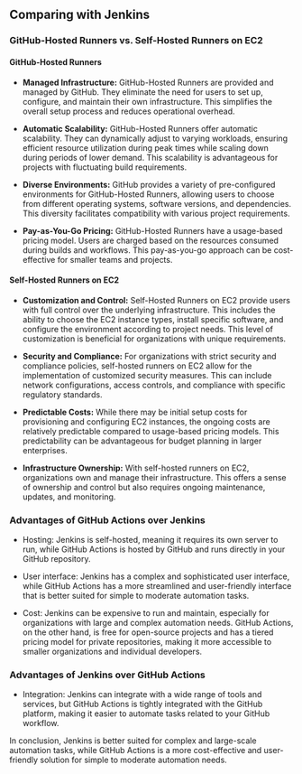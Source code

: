 ## Comparing with Jenkins 

### GitHub-Hosted Runners vs. Self-Hosted Runners on EC2

#### GitHub-Hosted Runners

- **Managed Infrastructure:** GitHub-Hosted Runners are provided and managed by GitHub. They eliminate the need for users to set up, configure, and maintain their own infrastructure. This simplifies the overall setup process and reduces operational overhead.

- **Automatic Scalability:** GitHub-Hosted Runners offer automatic scalability. They can dynamically adjust to varying workloads, ensuring efficient resource utilization during peak times while scaling down during periods of lower demand. This scalability is advantageous for projects with fluctuating build requirements.

- **Diverse Environments:** GitHub provides a variety of pre-configured environments for GitHub-Hosted Runners, allowing users to choose from different operating systems, software versions, and dependencies. This diversity facilitates compatibility with various project requirements.

- **Pay-as-You-Go Pricing:** GitHub-Hosted Runners have a usage-based pricing model. Users are charged based on the resources consumed during builds and workflows. This pay-as-you-go approach can be cost-effective for smaller teams and projects.

#### Self-Hosted Runners on EC2

- **Customization and Control:** Self-Hosted Runners on EC2 provide users with full control over the underlying infrastructure. This includes the ability to choose the EC2 instance types, install specific software, and configure the environment according to project needs. This level of customization is beneficial for organizations with unique requirements.

- **Security and Compliance:** For organizations with strict security and compliance policies, self-hosted runners on EC2 allow for the implementation of customized security measures. This can include network configurations, access controls, and compliance with specific regulatory standards.

- **Predictable Costs:** While there may be initial setup costs for provisioning and configuring EC2 instances, the ongoing costs are relatively predictable compared to usage-based pricing models. This predictability can be advantageous for budget planning in larger enterprises.

- **Infrastructure Ownership:** With self-hosted runners on EC2, organizations own and manage their infrastructure. This offers a sense of ownership and control but also requires ongoing maintenance, updates, and monitoring.

### Advantages of GitHub Actions over Jenkins

- Hosting: Jenkins is self-hosted, meaning it requires its own server to run, while GitHub Actions is hosted by GitHub and runs directly in your GitHub repository.

- User interface: Jenkins has a complex and sophisticated user interface, while GitHub Actions has a more streamlined and user-friendly interface that is better suited for simple to moderate automation tasks.

- Cost: Jenkins can be expensive to run and maintain, especially for organizations with large and complex automation needs. GitHub Actions, on the other hand, is free for open-source projects and has a tiered pricing model for private repositories, making it more accessible to smaller organizations and individual developers.

### Advantages of Jenkins over GitHub Actions

- Integration: Jenkins can integrate with a wide range of tools and services, but GitHub Actions is tightly integrated with the GitHub platform, making it easier to automate tasks related to your GitHub workflow.

In conclusion, Jenkins is better suited for complex and large-scale automation tasks, while GitHub Actions is a more cost-effective and user-friendly solution for simple to moderate automation needs.